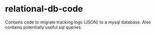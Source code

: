 # relational-db-code
Contains code to migrate tracking logs (JSON) to a mysql database. Also contains potentially useful sql queries. 

